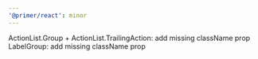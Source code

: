 ```yaml
---
'@primer/react': minor
---
```


ActionList.Group + ActionList.TrailingAction: add missing className prop
LabelGroup: add missing className prop
